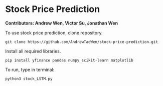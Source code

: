 # Stock Price Prediction

**Contributors: Andrew Wen, Victor Su, Jonathan Wen**

To use stock price prediction, clone repository.
```
git clone https://github.com/AndrewTaoWen/stock-price-prediction.git
```

Install all required libraries. 
```
pip install yfinance pandas numpy scikit-learn matplotlib 
```

To run, type in terminal:
```
python3 stock_LSTM.py
```


